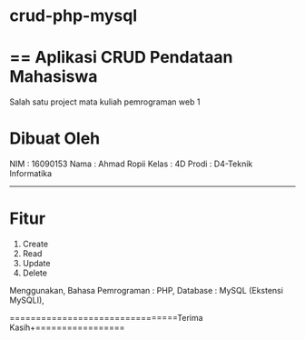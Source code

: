 # crud-php-mysql
==
Aplikasi CRUD Pendataan Mahasiswa  
=============================


Salah satu project mata kuliah pemrograman web 1

# Dibuat Oleh
NIM 	          : 16090153
Nama		        : Ahmad Ropii
Kelas  	        : 4D
Prodi		        : D4-Teknik Informatika

-------------------------------------------------
# Fitur
1. Create
2. Read
3. Update
4. Delete

Menggunakan,
Bahasa Pemrograman 	: PHP,
Database		        : MySQL (Ekstensi MySQLI),

================================Terima Kasih+=================
